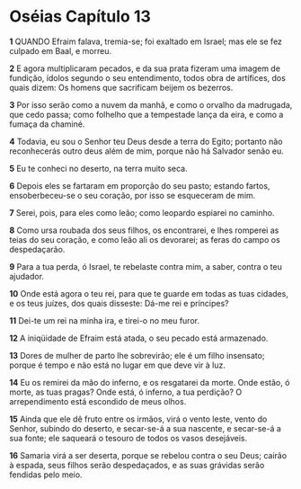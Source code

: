 # Oséias Capítulo 13

**1** 	QUANDO Efraim falava, tremia-se; foi exaltado em Israel; mas ele se fez culpado em Baal, e morreu.

**2** 	E agora multiplicaram pecados, e da sua prata fizeram uma imagem de fundição, ídolos segundo o seu entendimento, todos obra de artífices, dos quais dizem: Os homens que sacrificam beijem os bezerros.

**3** 	Por isso serão como a nuvem da manhã, e como o orvalho da madrugada, que cedo passa; como folhelho que a tempestade lança da eira, e como a fumaça da chaminé.

**4** 	Todavia, eu sou o Senhor teu Deus desde a terra do Egito; portanto não reconhecerás outro deus além de mim, porque não há Salvador senão eu.

**5** 	Eu te conheci no deserto, na terra muito seca.

**6** 	Depois eles se fartaram em proporção do seu pasto; estando fartos, ensoberbeceu-se o seu coração, por isso se esqueceram de mim.

**7** 	Serei, pois, para eles como leão; como leopardo espiarei no caminho.

**8** 	Como ursa roubada dos seus filhos, os encontrarei, e lhes romperei as teias do seu coração, e como leão ali os devorarei; as feras do campo os despedaçarão.

**9** 	Para a tua perda, ó Israel, te rebelaste contra mim, a saber, contra o teu ajudador.

**10** 	Onde está agora o teu rei, para que te guarde em todas as tuas cidades, e os teus juízes, dos quais disseste: Dá-me rei e príncipes?

**11** 	Dei-te um rei na minha ira, e tirei-o no meu furor.

**12** 	A iniqüidade de Efraim está atada, o seu pecado está armazenado.

**13** 	Dores de mulher de parto lhe sobrevirão; ele é um filho insensato; porque é tempo e não está no lugar em que deve vir à luz.

**14** 	Eu os remirei da mão do inferno, e os resgatarei da morte. Onde estão, ó morte, as tuas pragas? Onde está, ó inferno, a tua perdição? O arrependimento está escondido de meus olhos.

**15** 	Ainda que ele dê fruto entre os irmãos, virá o vento leste, vento do Senhor, subindo do deserto, e secar-se-á a sua nascente, e secar-se-á a sua fonte; ele saqueará o tesouro de todos os vasos desejáveis.

**16** 	Samaria virá a ser deserta, porque se rebelou contra o seu Deus; cairão à espada, seus filhos serão despedaçados, e as suas grávidas serão fendidas pelo meio.

